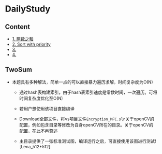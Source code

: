 # DailyStudy

## Content
<!-- vim-markdown-toc GFM -->
* [1. 两数之和](#TwoSum)
* [2. Sort with priority](#SortWithPriority)
* [3.](#3.)
* [4.](#4.)
<!-- vim-markdown-toc -->

## TwoSum
* 本题具有多种解法，简单一点的可以直接暴力遍历求解，时间复杂度为O(N)
  * 通过hash表构建索引，由于hash表索引速度是常数时间，一次遍历。可将时间复杂度优化至O(N)
  
  * 若用户想使用该项目直接编译
  * Download全部文件，将vs项目文件`Encryption_MFC.sln`关于openCV的配置，例如包含目录等修改为自身openCV所在的目录。关于openCV的配置，在此不再赘述
  * 主目录提供了一张标准测试图，编译运行之后，可直接使用该图进行测试![Lena_512*512]

